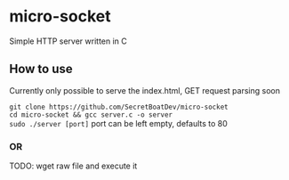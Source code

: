 # micro-socket
Simple HTTP server written in C

## How to use
Currently only possible to serve the index.html, GET request parsing soon  

`git clone https://github.com/SecretBoatDev/micro-socket`  
`cd micro-socket && gcc server.c -o server`  
`sudo ./server [port]` port can be left empty, defaults to 80  

### OR

TODO: wget raw file and execute it
